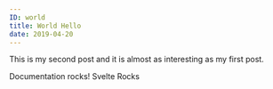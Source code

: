 ```yaml
---
ID: world
title: World Hello
date: 2019-04-20
---
```


This is my second post and it is almost as interesting as my first post.

Documentation rocks! Svelte Rocks


